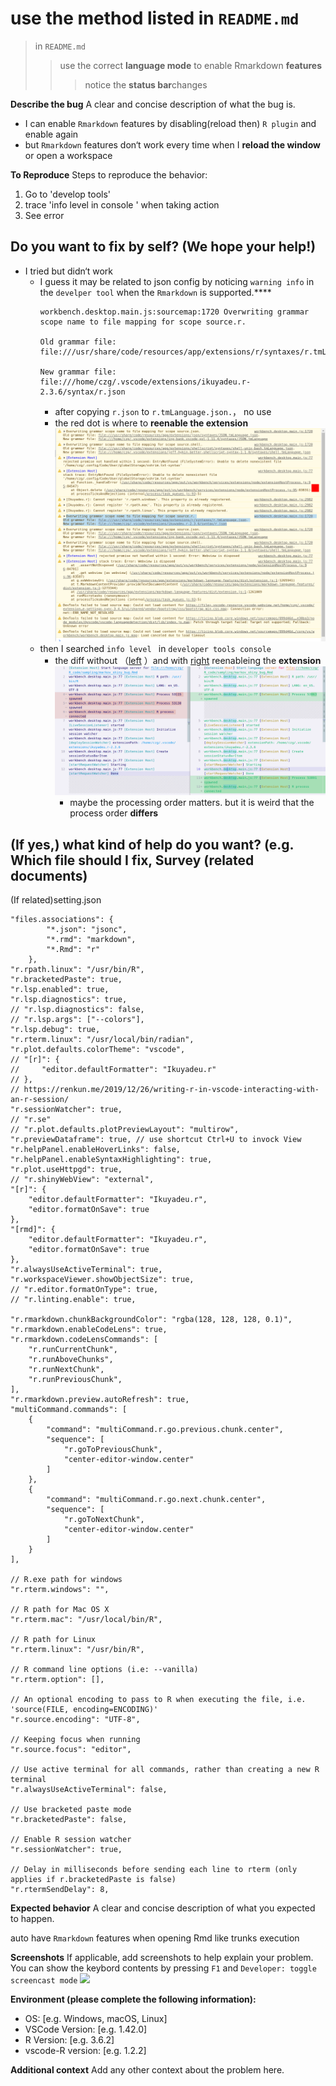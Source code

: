 <!-- Is the issue about auto-completion, hover help, go to definition,
  document highlight,  document outline/symbols, workspace symbols, formatting, 
  document link, document color and color picker?
  If so it is more likely an issue with the language server.
  Please report issue at <https://github.com/REditorSupport/languageserver/issues>. -->

# use the method listed in `README.md`
> in `README.md`
> > use the correct **language mode** to enable Rmarkdown **features**
> > > notice the **status bar**changes

**Describe the bug**
A clear and concise description of what the bug is.

- I can enable `Rmarkdown` features by disabling(reload then) `R plugin` and enable again
- but `Rmarkdown` features don‘t work every time when I **reload the window** or open a workspace

**To Reproduce**
Steps to reproduce the behavior:

1. Go to 'develop tools'
2. trace 'info level in console ' when taking action
4. See error

## Do you want to fix by self? (We hope your help!)

- I tried but didn‘t work
  - I guess it may be related to json config by noticing `warning info` in the `develper tool` when the `Rmarkdown` is supported.****
    ```
    workbench.desktop.main.js:sourcemap:1720 Overwriting grammar scope name to file mapping for scope source.r.

    Old grammar file: file:///usr/share/code/resources/app/extensions/r/syntaxes/r.tmLanguage.json.

    New grammar file: file:///home/czg/.vscode/extensions/ikuyadeu.r-2.3.6/syntax/r.json
    ```
    - after copying `r.json` to `r.tmLanguage.json.`， no use
    - the red dot is where to **reenable the extension**
      ![image](./one_R.png)
      <!-- ![image](https://user-images.githubusercontent.com/61967587/152471418-8c93d4c5-8608-482a-961f-e75041001d5c.png) -->
  - then I searched `info level ` in `developer tools console`
    - the diff without （[left](./sampling/R_markdown_developer_tool_vscode.log) ）and with [right](./sampling/R_markdown_developer_tool_vscode_success_with_restart_plugin.log) reenableing the **extension**
      <!-- ![image](https://user-images.githubusercontent.com/61967587/152470729-3af03ad7-84f8-4411-bb85-b703476bb294.png) -->
      ![image](./two_R.png)
      - maybe the processing order matters. but it is weird that the process order **differs**

## (If yes,) what kind of help do you want? (e.g. Which file should I fix, Survey (related documents)

(If related)setting.json

```jsonc
"files.associations": {
        "*.json": "jsonc",
        "*.rmd": "markdown",
        "*.Rmd": "r"
    },
"r.rpath.linux": "/usr/bin/R",
"r.bracketedPaste": true,
"r.lsp.enabled": true,
"r.lsp.diagnostics": true,
// "r.lsp.diagnostics": false,
// "r.lsp.args": ["--colors"],
"r.lsp.debug": true,
"r.rterm.linux": "/usr/local/bin/radian",
"r.plot.defaults.colorTheme": "vscode",
// "[r]": {
//     "editor.defaultFormatter": "Ikuyadeu.r"
// },
// https://renkun.me/2019/12/26/writing-r-in-vscode-interacting-with-an-r-session/
"r.sessionWatcher": true,
// "r.se"
// "r.plot.defaults.plotPreviewLayout": "multirow",
"r.previewDataframe": true, // use shortcut Ctrl+U to invock View
"r.helpPanel.enableHoverLinks": false,
"r.helpPanel.enableSyntaxHighlighting": true,
"r.plot.useHttpgd": true,
// "r.shinyWebView": "external",
"[r]": {
    "editor.defaultFormatter": "Ikuyadeu.r",
    "editor.formatOnSave": true
},
"[rmd]": {
    "editor.defaultFormatter": "Ikuyadeu.r",
    "editor.formatOnSave": true
},
"r.alwaysUseActiveTerminal": true,
"r.workspaceViewer.showObjectSize": true,
// "r.editor.formatOnType": true,
// "r.linting.enable": true,

"r.rmarkdown.chunkBackgroundColor": "rgba(128, 128, 128, 0.1)",
"r.rmarkdown.enableCodeLens": true,
"r.rmarkdown.codeLensCommands": [
    "r.runCurrentChunk",
    "r.runAboveChunks",
    "r.runNextChunk",
    "r.runPreviousChunk",
],
"r.rmarkdown.preview.autoRefresh": true,
"multiCommand.commands": [
    {
        "command": "multiCommand.r.go.previous.chunk.center",
        "sequence": [
            "r.goToPreviousChunk",
            "center-editor-window.center"
        ]
    },
    {
        "command": "multiCommand.r.go.next.chunk.center",
        "sequence": [
            "r.goToNextChunk",
            "center-editor-window.center"
        ]
    }
],

// R.exe path for windows
"r.rterm.windows": "",

// R path for Mac OS X
"r.rterm.mac": "/usr/local/bin/R",

// R path for Linux
"r.rterm.linux": "/usr/bin/R",

// R command line options (i.e: --vanilla)
"r.rterm.option": [],

// An optional encoding to pass to R when executing the file, i.e. 'source(FILE, encoding=ENCODING)'
"r.source.encoding": "UTF-8",

// Keeping focus when running
"r.source.focus": "editor",

// Use active terminal for all commands, rather than creating a new R terminal
"r.alwaysUseActiveTerminal": false,

// Use bracketed paste mode
"r.bracketedPaste": false,

// Enable R session watcher
"r.sessionWatcher": true,

// Delay in milliseconds before sending each line to rterm (only applies if r.bracketedPaste is false)
"r.rtermSendDelay": 8,
```

**Expected behavior**
A clear and concise description of what you expected to happen.

auto have `Rmarkdown` features when opening Rmd like trunks execution

**Screenshots**
If applicable, add screenshots to help explain your problem.
You can show the keybord contents by pressing `F1` and `Developer: toggle screencast mode`
![](./Rmarkdown.gif)

**Environment (please complete the following information):**

- OS: [e.g. Windows, macOS, Linux]
- VSCode Version: [e.g. 1.42.0]
- R Version: [e.g. 3.6.2]
- vscode-R version: [e.g. 1.2.2]

**Additional context**
Add any other context about the problem here.
